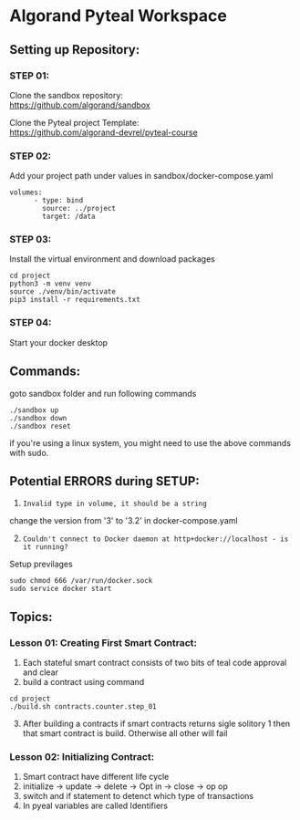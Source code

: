 # Algorand Pyteal Workspace

## **Setting up Repository:**


### **STEP 01:**
Clone the sandbox repository:  
https://github.com/algorand/sandbox


Clone the Pyteal project Template:  
https://github.com/algorand-devrel/pyteal-course

### **STEP 02:**
Add your project path under values in sandbox/docker-compose.yaml  
```
volumes:
      - type: bind
        source: ../project
        target: /data
```

### **STEP 03:**
Install the virtual environment and download packages

```
cd project
python3 -m venv venv
source ./venv/bin/activate
pip3 install -r requirements.txt
```

### **STEP 04:**
Start your docker desktop


## **Commands:**

goto sandbox folder and run following commands
  
```
./sandbox up
./sandbox down
./sandbox reset
```

if you're using a linux system, you might need to use the above commands with sudo.




## **Potential ERRORS during SETUP:**
   

1.  `Invalid type in volume, it should be a string`

change the version from '3' to '3.2' in docker-compose.yaml

2. `Couldn't connect to Docker daemon at http+docker://localhost - is it running?`

Setup previlages
```
sudo chmod 666 /var/run/docker.sock
sudo service docker start
```



## **Topics:**

### **Lesson 01:** Creating First Smart Contract:
1. Each stateful smart contract consists of two bits of teal code approval and clear
2. build a contract using command
```
cd project
./build.sh contracts.counter.step_01
```
3. After building a contracts if smart contracts returns sigle solitory 1 then that smart contract is build. Otherwise all other will fail

### **Lesson 02:** Initializing Contract:
1. Smart contract have different life cycle
2. initialize -> update -> delete -> Opt in -> close -> op op
3. switch and if statement to detenct which type of transactions
4. In pyeal variables are called Identifiers

```
